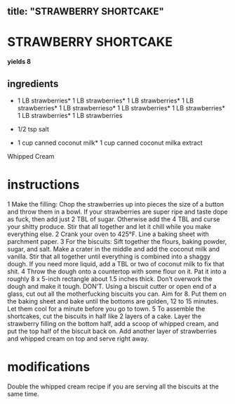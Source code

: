 

	
title: "STRAWBERRY SHORTCAKE"
---
# STRAWBERRY SHORTCAKE
#### yields 8
## ingredients
* 1 LB strawberries* 1 LB strawberries* 1 LB strawberries* 1 LB strawberries* 1 LB strawberrieso* 1 LB strawberries* 1 LB strawberries* 1 LB strawberries* 1 LB strawberries
* 1/2 tsp salt

* 1 cup canned coconut milk* 1 cup canned coconut milka extract

Whipped Cream

# instructions
1 Make the filling: Chop the strawberries up into pieces the size of a button and throw them
in a bowl. If your strawberries are super ripe and taste dope as fuck, then add just 2
TBL of sugar. Otherwise add the 4 TBL and curse your shitty produce. Stir that
all together and let it chill while you make everything else.
2 Crank your oven to 425°F. Line a baking sheet with parchment paper.
3 For the biscuits: Sift together the flours, baking powder, sugar, and salt. Make a crater in
the middle and add the coconut milk and vanilla. Stir that all together until everything is
combined into a shaggy dough. If you need more liquid, add a TBL or two of coconut
milk to fix that shit.
4 Throw the dough onto a countertop with some flour on it. Pat it into a roughly 8 x 5-inch
rectangle about 1.5 inches thick. Don’t overwork the dough and make it tough. DON’T.
Using a biscuit cutter or open end of a glass, cut out all the motherfucking biscuits you can.
Aim for 8. Put them on the baking sheet and bake until the bottoms are golden, 12 to 15
minutes. Let them cool for a minute before you go to town.
5 To assemble the shortcakes, cut the biscuits in half like 2 layers of a cake. Layer the
strawberry filling on the bottom half, add a scoop of whipped cream, and put the top half of the
biscuit back on. Add another layer of strawberries and whipped cream on top and serve right
away.

# modifications

Double the whipped cream recipe if you are serving all the biscuits at the same time.
	

